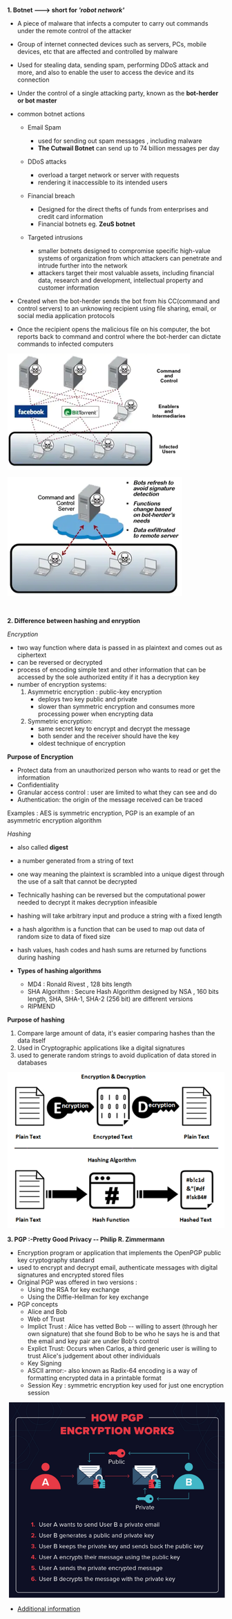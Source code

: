 **1. Botnet ---> short for *'robot network'***
* A piece of malware that infects a computer to carry out commands under the remote control of the attacker
* Group of internet connected devices such as servers, PCs, mobile devices, etc that are affected and controlled by malware
* Used for stealing data, sending spam, performing DDoS attack and more, and also to enable the user to access the device and its connection 
* Under the control of a single attacking party, known as the **bot-herder or bot master**
* common botnet actions 
    * Email Spam
        * used for sending out spam messages , including malware 
        * **The Cutwail Botnet** can send up to 74 billion messages per day 

    * DDoS attacks
        * overload a target network or server with requests 
        * rendering it inaccessible to its intended users 

    * Financial breach 
        * Designed for the direct thefts of funds from enterprises and credit card information 
        * Financial botnets eg. **ZeuS botnet** 

    * Targeted intrusions 
        * smaller botnets designed to compromise specific high-value systems of organization from which attackers can penetrate and intrude further into the network 
        * attackers target their most valuable assets, including financial data, research and development, intellectual property and customer information 

* Created when the bot-herder sends the bot from his CC(command and control servers) to an unknowing recipient using file sharing, email, or social media application protocols 
* Once the recipient opens the malicious file on his computer, the bot reports back to command and control where the bot-herder can dictate commands to infected computers 

![botnet](images/botnet-infrastructure.png)

![botnet 2](images/botnet-2.png)

<br>

**2. Difference between hashing and enryption**

*Encryption*
* two way function where data is passed in as plaintext and comes out as ciphertext
* can be reversed or decrypted 
* process of encoding simple text and other information that can be accessed by the sole authorized entity if it has a decryption key 
* number of encryption systems:
    1. Asymmetric encryption : public-key encryption 
        * deploys two key public and private 
        * slower than symmetric encryption and consumes more processing power when encrypting data 
    2. Symmetric encryption: 
        * same secret key to encrypt and decrypt the message 
        * both sender and the receiver should have the key 
        * oldest technique of encryption 

**Purpose of Encryption**
* Protect data from an unauthorized person who wants to read or get the information 
* Confidentiality 
* Granular access control : user are limited to what they can see and do 
* Authentication: the origin of the message received can be traced 

Examples : AES is symmetric encryption, PGP is an example of an asymmetric encryption algorithm
    

*Hashing*
* also called **digest**
* a number generated from a string of text
* one way meaning the plaintext is scrambled into a unique digest through the use of a salt that cannot be decrypted 
* Technically hashing can be reversed but the computational power needed to decrypt it makes decryption infeasible 
* hashing will take arbitrary input and produce a string with a fixed length
* a hash algorithm is a function that can be used to map out data of random size to data of fixed size 
* hash values, hash codes and hash sums are returned by functions during hashing 

* **Types of hashing algorithms**
    * MD4 : Ronald Rivest , 128 bits length 
    * SHA Algorithm : Secure Hash Algorithm designed by NSA , 160 bits length, SHA, SHA-1, SHA-2 (256 bit) are different versions 
    * RIPMEND

**Purpose of hashing**
1. Compare large amount of data, it's easier comparing hashes than the data itself 
2. Used in Cryptographic applications like a digital signatures 
3. used to generate random strings to avoid duplication of data stored in databases 

![hashing v encryption](images/hashing%20vs%20encryption.png)

**3. PGP :-Pretty Good Privacy -- Philip R. Zimmermann**
* Encryption program or application that implements the OpenPGP public key cryptography standard
* used to encrypt and decrypt email, authenticate messages with digital signatures  and encrypted stored files 
* Original PGP was offered in two versions :
    * Using the RSA for key exchange 
    * Using the Diffie-Hellman for key exchange 
* PGP concepts 
    * Alice and Bob 
    * Web of Trust 
    * Implict Trust : Alice has vetted Bob -- willing to assert (through her own signature) that she found Bob to be who he says he is and that the email and key pair are under Bob's control
    * Explict Trust: Occurs when Carlos, a third generic user is willing to trust Alice's judgement about other individuals 
    * Key Signing 
    * ASCII armor:- also known as Radix-64 encoding is a way of formatting encrypted data in a printable format 
    * Session Key : symmetric encryption key used for just one encryption session

![pgp](images/pgp.png)

* [Additional information](https://www.varonis.com/blog/pgp-encryption) 